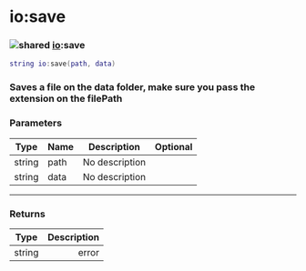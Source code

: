 # io:save

### ![shared](../../home/io/.gitbook/assets/shared.png) [io](../../home/io/home/io/):save

```lua
string io:save(path, data)
```

### Saves a file on the data folder, make sure you pass the extension on the filePath

### Parameters

| Type   | Name | Description    | Optional |
| ------ | ---- | -------------- | -------: |
| string | path | No description |          |
| string | data | No description |          |

***

### Returns

| Type   | Description |
| ------ | ----------: |
| string |       error |
